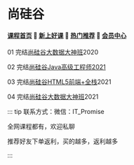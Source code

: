 # 尚硅谷

#### [**课程首页**](../../README.md) 💖 [**新上好课**](./xshk.md) 💖 [**热门推荐**](./rmtj.md) 💖 [**会员中心**](./vip.md)

01 完结[尚硅谷大数据大神班](http://www.atguigu.com/bigdata/)2020

02 完结[尚硅谷Java高级工程师2021](http://www.atguigu.com/kecheng.shtml)

03 完结[尚硅谷HTML5前端+全栈](http://www.atguigu.com/web/)2021

04 完结[尚硅谷大数据大神班](http://www.atguigu.com/bigdata/)2021



::: tip
联系方式：微信：IT_Promise

全网课程都有，欢迎私聊

推荐好友下单返利，买的越多，返利越多

:::